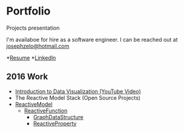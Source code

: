 # Portfolio
Projects presentation

I'm availaboe for hire as a software engineer. I can be reached out at josephzelo@hotmail.com

 *[Resume](https://github.com/caozh/Portfolio/blob/master/Resume.pdf)
 *[LinkedIn](https://www.linkedin.com/in/zhihao-cao-7b6133a3/)
 
 ## 2016 Work
 * [Introduction to Data Visualization (YouTube Video)](https://www.youtube.com/watch?v=itNlukt5x18)
 * The Reactive Model Stack (Open Source Projects)
  * [ReactiveModel](https://github.com/curran/reactive-model)
	* [ReactiveFunction](https://github.com/curran/reactive-function)
		* [GraphDataStructure](https://github.com/curran/graph-data-structure)
		* [ReactiveProperty](https://github.com/curran/reactive-property)